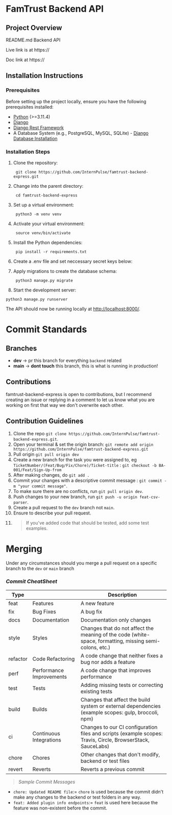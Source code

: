 # FamTrust Backend API

## Project Overview

README.md Backend API

Live link is at https://

Doc link at https://

## Installation Instructions

### Prerequisites

Before setting up the project locally, ensure you have the following prerequisites installed:

- [Python](https://www.python.org/downloads/) (>=3.11.4)
- [Django](https://www.djangoproject.com/download/)
- [Django Rest Framework](https://www.django-rest-framework.org/#installation)
- A Database System (e.g., PostgreSQL, MySQL, SQLite) - [Django Database Installation](https://www.djangoproject.com/download/#database-installation)

### Installation Steps

1. Clone the repository:

        git clone https://github.com/InternPulse/famtrust-backend-express.git


2. Change into the parent directory:

        cd famtrust-backend-express


3. Set up a virtual environment:

        python3 -m venv venv


4. Activate your virtual environment:

        source venv/bin/activate


5. Install the Python dependencies:

        pip install -r requirements.txt


6. Create a .env file and set neccessary secret keys below:


7. Apply migrations to create the database schema:

        python3 manage.py migrate


8. Start the development server: 
 ```
 python3 manage.py runserver
 ```

The API should now be running locally at [http://localhost:8000/](http://localhost:8000/).


# Commit Standards

## Branches

- **dev** -> pr this branch for everything `backend` related
- **main** -> **dont touch** this branch, this is what is running in production!

## Contributions

famtrust-backend-express is open to contributions, but I recommend creating an issue or replying in a comment to let us know what you are working on first that way we don't overwrite each other.

## Contribution Guidelines

1. Clone the repo `git clone https://github.com/InternPulse/famtrust-backend-express.git`.
2. Open your terminal & set the origin branch: `git remote add origin https://github.com/InternPulse/famtrust-backend-express.git`
3. Pull origin `git pull origin dev`
4. Create a new branch for the task you were assigned to, eg `TicketNumber/(Feat/Bug/Fix/Chore)/Ticket-title` : `git checkout -b BA-001/Feat/Sign-Up-from`
5. After making changes, do `git add .`
6. Commit your changes with a descriptive commit message : `git commit -m "your commit message"`.
7. To make sure there are no conflicts, run `git pull origin dev`.
8. Push changes to your new branch, run `git push -u origin feat-csv-parser`.
9. Create a pull request to the `dev` branch not `main`.
10. Ensure to describe your pull request.
11. > If you've added code that should be tested, add some test examples.


# Merging
Under any circumstances should you merge a pull request on a specific branch to the `dev` or `main` branch

### _Commit CheatSheet_

| Type     |                          | Description                                                                                                 |
| -------- | ------------------------ | ----------------------------------------------------------------------------------------------------------- |
| feat     | Features                 | A new feature                                                                                               |
| fix      | Bug Fixes                | A bug fix                                                                                                   |
| docs     | Documentation            | Documentation only changes                                                                                  |
| style    | Styles                   | Changes that do not affect the meaning of the code (white-space, formatting, missing semi-colons, etc.)      |
| refactor | Code Refactoring         | A code change that neither fixes a bug nor adds a feature                                                   |
| perf     | Performance Improvements | A code change that improves performance                                                                     |
| test     | Tests                    | Adding missing tests or correcting existing tests                                                           |
| build    | Builds                   | Changes that affect the build system or external dependencies (example scopes: gulp, broccoli, npm)         |
| ci       | Continuous Integrations  | Changes to our CI configuration files and scripts (example scopes: Travis, Circle, BrowserStack, SauceLabs) |
| chore    | Chores                   | Other changes that don't modify, backend or test files                                                    |
| revert   | Reverts                  | Reverts a previous commit                                                                                   |

> _Sample Commit Messages_

- `chore: Updated README file`:= `chore` is used because the commit didn't make any changes to the backend or test folders in any way.
- `feat: Added plugin info endpoints`:= `feat` is used here because the feature was non-existent before the commit.
